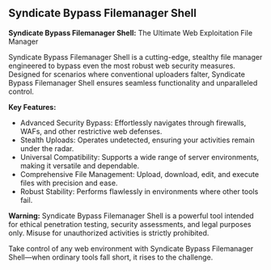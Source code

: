 ## Syndicate Bypass Filemanager Shell

**Syndicate Bypass Filemanager Shell:** The Ultimate Web Exploitation File Manager

Syndicate Bypass Filemanager Shell is a cutting-edge, stealthy file manager engineered to bypass even the most robust web security measures. Designed for scenarios where conventional uploaders falter, Syndicate Bypass Filemanager Shell ensures seamless functionality and unparalleled control.

**Key Features:**

+ Advanced Security Bypass: Effortlessly navigates through firewalls, WAFs, and other restrictive web defenses.
+ Stealth Uploads: Operates undetected, ensuring your activities remain under the radar.
+ Universal Compatibility: Supports a wide range of server environments, making it versatile and dependable.
+ Comprehensive File Management: Upload, download, edit, and execute files with precision and ease.
+ Robust Stability: Performs flawlessly in environments where other tools fail.

**Warning:** Syndicate Bypass Filemanager Shell is a powerful tool intended for ethical penetration testing, security assessments, and legal purposes only. Misuse for unauthorized activities is strictly prohibited.

Take control of any web environment with Syndicate Bypass Filemanager Shell—when ordinary tools fall short, it rises to the challenge.
